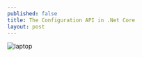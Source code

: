 ```yaml
---
published: false
title: The Configuration API in .Net Core
layout: post
---
```

![laptop](https://media.licdn.com/mpr/mpr/AAEAAQAAAAAAAAZ1AAAAJDZjYzg3ZjNlLTA5ZWYtNDg4Ny1iYjYxLTExY2MwMmRiZWM0Ng.jpg)